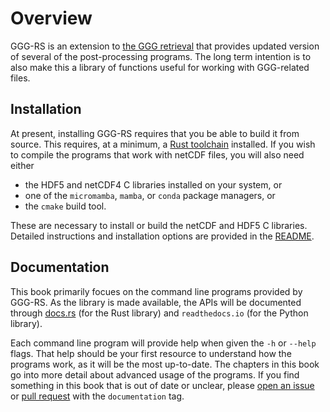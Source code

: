 # Overview

GGG-RS is an extension to [the GGG retrieval](https://github.com/TCCON/GGG) that provides updated version of several of the post-processing programs.
The long term intention is to also make this a library of functions useful for working with GGG-related files.

## Installation

At present, installing GGG-RS requires that you be able to build it from source.
This requires, at a minimum, a [Rust toolchain](https://rustup.rs/) installed.
If you wish to compile the programs that work with netCDF files, you will also need either

- the HDF5 and netCDF4 C libraries installed on your system, or
- one of the `micromamba`, `mamba`, or `conda` package managers, or
- the `cmake` build tool.

These are necessary to install or build the netCDF and HDF5 C libraries.
Detailed instructions and installation options are provided in the [README](https://github.com/TCCON/ggg-rs).

## Documentation

This book primarily focues on the command line programs provided by GGG-RS.
As the library is made available, the APIs will be documented through [docs.rs](https://docs.rs/) (for the Rust library) and `readthedocs.io` (for the Python library).

Each command line program will provide help when given the `-h` or `--help` flags.
That help should be your first resource to understand how the programs work, as it will be the most up-to-date.
The chapters in this book go into more detail about advanced usage of the programs.
If you find something in this book that is out of date or unclear, please [open an issue](https://github.com/TCCON/ggg-rs/issues) or [pull request](https://github.com/TCCON/ggg-rs/pulls) with the `documentation` tag.
